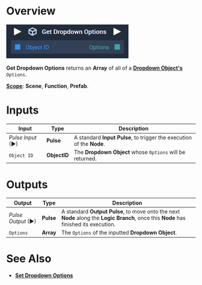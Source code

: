 # Overview

![The Get Dropdown Options Node.](../../../.gitbook/assets/getdropdownoptionsnode.png)

**Get Dropdown Options** returns an **Array** of all of a [**Dropdown Object's**](../../../objects-and-types/scene2d-objects/gui/dropdown.md) `Options`.

[**Scope**](../../overview.md#scopes): **Scene**, **Function**, **Prefab**.


# Inputs

|Input|Type|Description|
|---|---|---|
|*Pulse Input* (►)|**Pulse**|A standard **Input Pulse**, to trigger the execution of the **Node**.|
|`Object ID`|**ObjectID**|The **Dropdown Object** whose `Options` will be returned.|

# Outputs

|Output|Type|Description|
|---|---|---|
|*Pulse Output* (►)|**Pulse**|A standard **Output Pulse**, to move onto the next **Node** along the **Logic Branch**, once this **Node** has finished its execution.|
|`Options`|**Array**|The `Options` of the inputted **Dropdown Object**.|

# See Also

* [**Set Dropdown Options**](set-dropdown-options.md)

